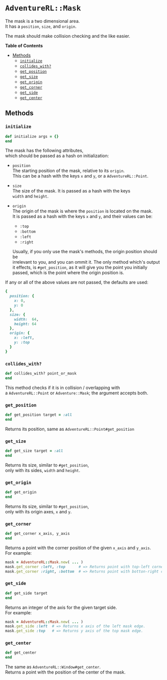 # `AdventureRL::Mask`
The mask is a two dimensional area.  
It has a `position`, `size`, and `origin`.

The mask should make collision checking and the like easier.

__Table of Contents__
- [Methods](#methods)
  - [`initialize`](#initialize)
  - [`collides_with?`](#collides_with)
  - [`get_position`](#get_position)
  - [`get_size`](#get_size)
  - [`get_origin`](#get_origin)
  - [`get_corner`](#get_corner)
  - [`get_side`](#get_side)
  - [`get_center`](#get_center)

## Methods
### `initialize`
```ruby
def initialize args = {}
end
```
The mask has the following attributes,  
which should be passed as a hash on initialization:

- `position`  
  The starting position of the mask, relative to its `origin`.  
  This can be a hash with the keys `x` and `y`, or a `AdventureRL::Point`.
- `size`  
  The size of the mask. It is passed as a hash with the keys  
  `width` and `height`.
- `origin`  
  The origin of the mask is where the `position` is located on the mask.  
  It is passed as a hash with the keys `x` and `y`, and their values can be:
  - `:top`
  - `:bottom`
  - `:left`
  - `:right`

  Usually, if you only use the mask's methods, the origin position should be  
  irrelevant to you, and you can ommit it. The only method which's output  
  it effects, is `#get_position`, as it will give you the point you initially  
  passed, which is the point where the origin position is.

If any or all of the above values are not passed, the defaults are used:
```ruby
{
  position: {
    x: 0,
    y: 0
  },
  size: {
    width:  64,
    height: 64
  },
  origin: {
    x: :left,
    y: :top
  }
}
```

### `collides_with?`
```ruby
def collides_with? point_or_mask
end
```
This method checks if it is in collision / overlapping with  
a `AdventureRL::Point` or `Adventure::Mask`; the argument accepts both.

### `get_position`
```ruby
def get_position target = :all
end
```
Returns its position, same as `AdventureRL::Point#get_position`

### `get_size`
```ruby
def get_size target = :all
end
```
Returns its size, similar to `#get_position`,  
only with its sides, `width` and `height`.

### `get_origin`
```ruby
def get_origin
end
```
Returns its size, similar to `#get_position`,  
only with its origin axes, `x` and `y`.

### `get_corner`
```ruby
def get_corner x_axis, y_axis
end
```
Returns a point with the corner position of the given `x_axis` and `y_axis`.  
For example:
```ruby
mask = AdventureRL::Mask.new( ... )
mask.get_corner :left, :top      # => Returns point with top-left corner position.
mask.get_corner :right, :bottom  # => Returns point with botton-right corner position.
```

### `get_side`
```ruby
def get_side target
end
```
Returns an integer of the axis for the given target side.  
For example:
```ruby
mask = AdventureRL::Mask.new( ... )
mask.get_side :left  # => Returns x axis of the left mask edge.
mask.get_side :top   # => Returns y axis of the top mask edge.
```

### `get_center`
```ruby
def get_center
end
```
The same as `AdventureRL::Window#get_center`.  
Returns a point with the position of the center of the mask.

